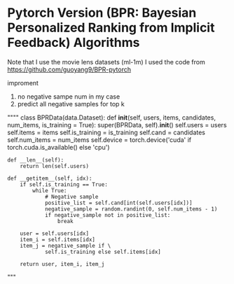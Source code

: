 # Pytorch Version (BPR: Bayesian Personalized Ranking from Implicit Feedback) Algorithms
Note that I use the movie lens datasets (ml-1m)
I used the code from https://github.com/guoyang9/BPR-pytorch

improment
  1. no negative sampe num in my case
  2. predict all negative samples for top k

""""
  class BPRData(data.Dataset):
    def __init__(self, users, items, candidates, num_items, is_training = True):
        super(BPRData, self).__init__()
        self.users = users
        self.items = items
        self.is_training = is_training
        self.cand = candidates
        self.num_items = num_items
        self.device = torch.device('cuda' if torch.cuda.is_available() else 'cpu')

    def __len__(self):
        return len(self.users)

    def __getitem__(self, idx):
        if self.is_training == True:
            while True:
                # Negative sample
                positive_list = self.cand[int(self.users[idx])]
                negative_sample = random.randint(0, self.num_items - 1)
                if negative_sample not in positive_list:
                    break

        user = self.users[idx]
        item_i = self.items[idx]
        item_j = negative_sample if \
                self.is_training else self.items[idx]

        return user, item_i, item_j
  
  """
